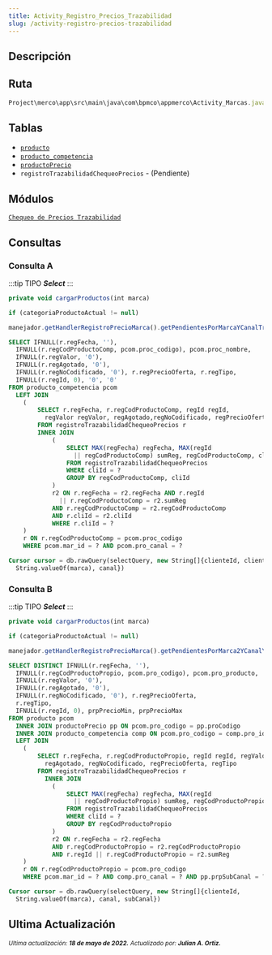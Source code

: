 ```yaml
---
title: Activity_Registro_Precios_Trazabilidad
slug: /activity-registro-precios-trazabilidad
---
```


## Descripción

## Ruta

```js
Project\merco\app\src\main\java\com\bpmco\appmerco\Activity_Marcas.java
```

## Tablas

- [```producto```](./../sincronizacion/tablas/producto.md)  
- [```producto_competencia```](./../sincronizacion/tablas/producto_competencia.md)  
- [```productoPrecio```](./../sincronizacion/tablas/productoPrecio.md)
- ```registroTrazabilidadChequeoPrecios``` - (Pendiente)

## Módulos

[```Chequeo de Precios Trazabilidad```](../modules/modulo-44.md)

## Consultas

### Consulta A

:::tip TIPO
***Select***
:::

```js title="Método desde donde se invoca"
private void cargarProductos(int marca)
```

```js title="Condiciones"
if (categoriaProductoActual != null)
```

```js title="Método"
manejador.getHandlerRegistroPrecioMarca().getPendientesPorMarcaYCanalTrazabilidad(clienteMercaderistaActual, marca, objetoCliente.getCli_canal(), fecha)
```

```sql title="Query"
SELECT IFNULL(r.regFecha, ''), 
  IFNULL(r.regCodProductoComp, pcom.proc_codigo), pcom.proc_nombre, 
  IFNULL(r.regValor, '0'), 
  IFNULL(r.regAgotado, '0'), 
  IFNULL(r.regNoCodificado, '0'), r.regPrecioOferta, r.regTipo, 
  IFNULL(r.regId, 0), '0', '0'
FROM producto_competencia pcom 
  LEFT JOIN  
    (
        SELECT r.regFecha, r.regCodProductoComp, regId regId, 
          regValor regValor, regAgotado,regNoCodificado, regPrecioOferta, regTipo
        FROM registroTrazabilidadChequeoPrecios r
        INNER JOIN
            (
                SELECT MAX(regFecha) regFecha, MAX(regId 
                  || regCodProductoComp) sumReg, regCodProductoComp, cliId
                FROM registroTrazabilidadChequeoPrecios
                WHERE cliId = ?
                GROUP BY regCodProductoComp, cliId
            ) 
            r2 ON r.regFecha = r2.regFecha AND r.regId 
              || r.regCodProductoComp = r2.sumReg 
            AND r.regCodProductoComp = r2.regCodProductoComp
            AND r.cliId = r2.cliId
            WHERE r.cliId = ?
    )
    r ON r.regCodProductoComp = pcom.proc_codigo
    WHERE pcom.mar_id = ? AND pcom.pro_canal = ?

Cursor cursor = db.rawQuery(selectQuery, new String[]{clienteId, clienteId, 
  String.valueOf(marca), canal})
```

### Consulta B

:::tip TIPO
***Select***
:::

```js title="Método desde donde se invoca"
private void cargarProductos(int marca)
```

```js title="Condiciones"
if (categoriaProductoActual != null)
```

```js title="Método"
manejador.getHandlerRegistroPrecioMarca().getPendientesPorMarca2YCanalYSubCanalTrazabilidad(clienteMercaderistaActual, marca, objetoCliente.getCli_canal(), objetoCliente.getCli_subCanal(), fecha)
```

```sql title="Query" 
SELECT DISTINCT IFNULL(r.regFecha, ''), 
  IFNULL(r.regCodProductoPropio, pcom.pro_codigo), pcom.pro_producto, 
  IFNULL(r.regValor, '0'), 
  IFNULL(r.regAgotado, '0'), 
  IFNULL(r.regNoCodificado, '0'), r.regPrecioOferta, 
  r.regTipo, 
  IFNULL(r.regId, 0), prpPrecioMin, prpPrecioMax
FROM producto pcom
  INNER JOIN productoPrecio pp ON pcom.pro_codigo = pp.proCodigo
  INNER JOIN producto_competencia comp ON pcom.pro_codigo = comp.pro_id 
  LEFT JOIN
    (
        SELECT r.regFecha, r.regCodProductoPropio, regId regId, regValor regValor, 
          regAgotado, regNoCodificado, regPrecioOferta, regTipo
        FROM registroTrazabilidadChequeoPrecios r
          INNER JOIN
            (
                SELECT MAX(regFecha) regFecha, MAX(regId 
                  || regCodProductoPropio) sumReg, regCodProductoPropio
                FROM registroTrazabilidadChequeoPrecios
                WHERE cliId = ?
                GROUP BY regCodProductoPropio
            )
            r2 ON r.regFecha = r2.regFecha 
            AND r.regCodProductoPropio = r2.regCodProductoPropio
            AND r.regId || r.regCodProductoPropio = r2.sumReg
    )
    r ON r.regCodProductoPropio = pcom.pro_codigo
    WHERE pcom.mar_id = ? AND comp.pro_canal = ? AND pp.prpSubCanal = ?

Cursor cursor = db.rawQuery(selectQuery, new String[]{clienteId, 
  String.valueOf(marca), canal, subCanal})
```

## Ultima Actualización

<div class="ultima-actualizacion">
  <small>
    <i>
      Ultima actualización:
      <b> 18 de mayo de 2022.</b>
    </i>
  </small>

  <small>
    <i>
      Actualizado por:
      <b> Julian A. Ortiz.</b>
    </i>
  </small>
</div>